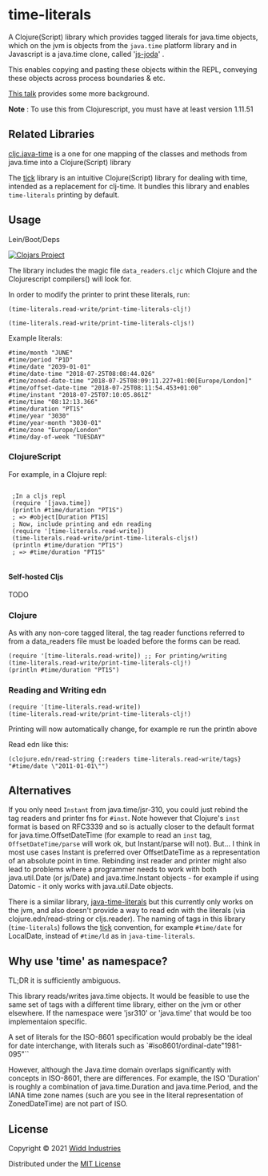 # time-literals

A Clojure(Script) library which provides tagged literals for java.time objects,
which on the jvm is objects from the `java.time` platform library and in Javascript is a 
 java.time clone, called '[js-joda](https://js-joda.github.io/js-joda/)' .
 
This enables copying and pasting these objects within the REPL, conveying these objects across process boundaries & etc. 
 
[This talk](https://www.youtube.com/watch?v=UFuL-ZDoB2U) provides some more background.

**Note** : To use this from Clojurescript, you must have at least version 1.11.51

## Related Libraries

[cljc.java-time](https://github.com/henryw374/cljc.java-time) is a one for one mapping of the classes and methods from
java.time into a Clojure(Script) library 
 
The [tick](https://clojars.org/tick) library is an intuitive Clojure(Script) library for dealing with time, intended as a replacement for clj-time. It bundles this library and enables `time-literals` printing
  by default.


## Usage

Lein/Boot/Deps 

[![Clojars Project](https://img.shields.io/clojars/v/com.widdindustries/time-literals.svg)](https://clojars.org/com.widdindustries/time-literals)


The library includes the magic file `data_readers.cljc` which Clojure and the Clojurescript
compilers() will look for.

In order to modify the printer to print these literals, run: 

`(time-literals.read-write/print-time-literals-clj!)`

`(time-literals.read-write/print-time-literals-cljs!)`

Example literals:

```
#time/month "JUNE"
#time/period "P1D"
#time/date "2039-01-01"
#time/date-time "2018-07-25T08:08:44.026"
#time/zoned-date-time "2018-07-25T08:09:11.227+01:00[Europe/London]"
#time/offset-date-time "2018-07-25T08:11:54.453+01:00"
#time/instant "2018-07-25T07:10:05.861Z"
#time/time "08:12:13.366"
#time/duration "PT1S"
#time/year "3030"
#time/year-month "3030-01"
#time/zone "Europe/London"
#time/day-of-week "TUESDAY"
```

### ClojureScript

For example, in a Clojure repl:

```
  
 ;In a cljs repl
 (require '[java.time])  
 (println #time/duration "PT1S")
 ; => #object[Duration PT1S]
 ; Now, include printing and edn reading
 (require '[time-literals.read-write])
 (time-literals.read-write/print-time-literals-cljs!)
 (println #time/duration "PT1S")
 ; => #time/duration "PT1S"   
      

```

#### Self-hosted Cljs

TODO

### Clojure

As with any non-core tagged literal, the tag reader functions referred to from a data_readers file
 must be loaded before the forms can be read.

```
(require '[time-literals.read-write]) ;; For printing/writing
(time-literals.read-write/print-time-literals-clj!)
(println #time/duration "PT1S")

```

### Reading and Writing edn
 
 ```
 (require '[time-literals.read-write])
 (time-literals.read-write/print-time-literals-clj!)
 ```

Printing will now automatically change, for example re run the println above

Read edn like this:

```
(clojure.edn/read-string {:readers time-literals.read-write/tags} "#time/date \"2011-01-01\"")
```

## Alternatives
 
If you only need `Instant` from java.time/jsr-310, you could just rebind the tag readers and printer fns for 
`#inst`. Note
however that Clojure's `inst` format is based on RFC3339 and so is actually closer to the default format 
for java.time.OffsetDateTime
 (for example to
read an `inst` tag, `OffsetDateTime/parse` will work ok, but Instant/parse will not). But... I think in most use 
cases Instant is preferred over OffsetDateTime as a representation of an absolute point in time. Rebinding inst
 reader and printer might 
also lead 
to problems where a programmer needs to work with both java.util.Date (or js/Date) and java.time.Instant objects - for example if using
Datomic - it only works with java.util.Date objects.    

There is a similar library, [java-time-literals](https://github.com/magnars/java-time-literals) but this currently only works
on the jvm, and also doesn't provide a way to read edn with the literals (via clojure.edn/read-string or cljs.reader). The naming of tags
in this library (`time-literals`) follows the [tick](https://clojars.org/tick) convention, for example
`#time/date` for LocalDate, instead of `#time/ld` as in `java-time-literals`.

## Why use 'time' as namespace?

TL;DR it is sufficiently ambiguous.

This library reads/writes java.time objects. It would be feasible to use the same set of tags with a different 
time library, either on the jvm or other elsewhere. If the namespace were 'jsr310' or 'java.time' that would be
too implementaion specific.

A set of literals for the ISO-8601 specification would 
probably be the ideal for date interchange, with literals such as `#iso8601/ordinal-date"1981-095"``

However, although the Java.time domain overlaps significantly with concepts in ISO-8601, there are differences.
For example, the ISO 'Duration' is roughly a combination of java.time.Duration and java.time.Period, and 
the IANA time zone names (such are you see in the literal representation of ZonedDateTime) are not part of ISO. 

## License

Copyright © 2021 [Widd Industries](https://widdindustries.com/about/)

Distributed under the [MIT License](/LICENSE)

